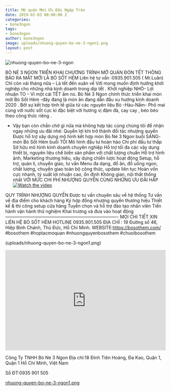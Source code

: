 ```yaml
---
title: Mở quán Mơi Ưu Đãi Ngập Tràn
date: 2019-02-03 00:00:00 Z
categories:
- bone3ngon
tags:
- bone3ngon
author: bone3ngon
image: uploads/nhuong-quyen-bo-ne-3-ngon1.png
layout: post
---
```


![nhuong-quyen-bo-ne-3-ngon](/uploads/nhuong-quyen-bo-ne-3-ngon1.png)

BÒ NÉ 3 NGON TRIỂN KHAI CHƯƠNG TRÌNH MỞ QUÁN ĐÓN TẾT
 THÔNG BÁO RA MẮT MỚI LÀ BÒ SỐT HẺM
   Liên hệ tư vấn :0935.901.505 ( Mr.Luân)   
Chỉ còn vài tháng nữa – Là tết đến xuân về
Với mong muốn định hướng khởi nghiệp  cho những nhà kinh doanh trong dịp tết .
Khởi nghiệp NHỎ- Lợi nhuận TO – Vì một cái TẾT ấm no.
Bò Né 3 Ngon chính thức triển khai món mới Bò Sốt Hẻm -đây đang là món ăn đang dẫn đầu xu hướng kinh doanh 2020 . Bởi sự kết hợp tinh tế giữa từ các nguyên liệu Bò -Hàu-Nấm- Phô mai cùng với nước sốt cực kì đặc biệt với hương vị đậm đà, cay cay , béo béo theo công thức riêng .
- Vậy bạn còn chần chờ gì nữa mà không hợp tác cùng chúng tôi để nhận ngay những ưu đãi nhé:
Quyền lợi khi trở thành đối tác nhượng quyền
Được hỗ trợ xây dựng mô hình kết hợp  món Bò Né 3 Ngon buổi SÁNG- món Bò Sốt Hẻm buổi TỐI
Mô hình đầu tư hoàn hảo
Chi phí đầu tư thấp
Sở hữu mô hình kinh doanh chuyên nghiệp
Hỗ trợ tối đa các vậy dụng thiết bị, nguyên liệu chế biến sản phẩm với chất lượng chuẩn
Hỗ trợ hình ảnh, Marketing thương hiệu, xây dựng chiến lược hoạt động
Setup, hỗ trợ, quản lí, chuyển giao, tư vấn
Menu đa dạng, đồ ăn, đồ uống ngon, chất lượng, chuyển giao toàn bộ công thức, update liên tục
Hoàn vốn cực nhanh, tỷ suất lợi nhuận cao, ổn định
Không gian, nội thất thống nhất
VỚI MỨC CHI PHÍ NHƯỢNG QUYỀN CÙNG NHỮNG ƯU ĐÃI HẤP 
[![Watch the video](https://i.imgur.com/vKb2F1B.png)](https://youtu.be/vt5fpE0bzSY)

QUY TRÌNH NHƯỢNG QUYỀN
Được tư vấn chuyên sâu về hệ thống
Tư vấn về địa điểm cho khách hàng
Ký hợp đồng nhượng quyền thương hiệu
Thiết kế & thi công setup cửa hàng
Tuyển chọn và hỗ trợ đào tạo nhân viên
Tiến hành vận hành thử nghiệm
Khai trương và đưa vào hoạt động
—————————————————————————-
MỌI CHI TIẾT XIN LIÊN HỆ 
BÒ SỐT HẺM 
 HOTLINE 0935.901.505
ĐỊA CHỈ : 19 Đường số 46, Hiệp Bình Chánh, Thủ Đức, Hồ Chí Minh.
WEBSITE:https://bosothem.com/
#bosothem #hoptacmoquan #nhuongquyenbosothem #chuoibosothem


\(uploads/nhuong-quyen-bo-ne-3-ngon1.png)

<p><iframe style="width:100%;" height="315" src="https://www.youtube.com/embed/BNxn2eV38e8?rel=0&amp;showinfo=0" frameborder="0" allowfullscreen></iframe></p>



Công Ty TNHH Bò Né 3 Ngon
Địa chỉ:18 Đinh Tiên Hoàng, Đa Kao, Quận 1, Quận 1 Hồ Chí Minh, Việt Nam

Số ĐT:0935 901 505

[nhuong-quyen-bo-ne-3-ngon1.png](/uploads/nhuong-quyen-bo-ne-3-ngon1.png)
